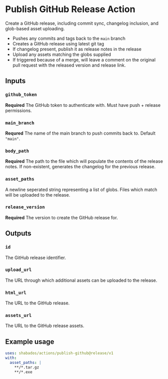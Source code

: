 # Publish GitHub Release Action

Create a GitHub release, including commit sync, changelog inclusion, and glob-based asset uploading.

- Pushes any commits and tags back to the `main` branch
- Creates a GitHub release using latest git tag
- If changelog present, publish it as release notes in the release
- Upload any assets matching the globs supplied
- If triggered because of a merge, will leave a comment on the original pull request with the released version and release link.

## Inputs

### `github_token`

**Required** The GitHub token to authenticate with. Must have push + release permissions.

### `main_branch`

**Requred** The name of the main branch to push commits back to. Default `"main"`.

### `body_path`

**Required** The path to the file which will populate the contents of the release notes. If non-existent, generates the changelog for the previous release.

### `asset_paths`

A newline seperated string representing a list of globs. Files which match will be uploaded to the release.

### `release_version`
**Required** The version to create the GitHub release for.

## Outputs

### `id`

The GitHub release identifier.

### `upload_url`

The URL through which additional assets can be uploaded to the release.

### `html_url`

The URL to the GitHub release.

### `assets_url`

The URL to the GitHub release assets.

## Example usage

```yaml
uses: shabados/actions/publish-github@release/v1
with:
  asset_paths: |
    **/*.tar.gz
    **/*.exe
```

